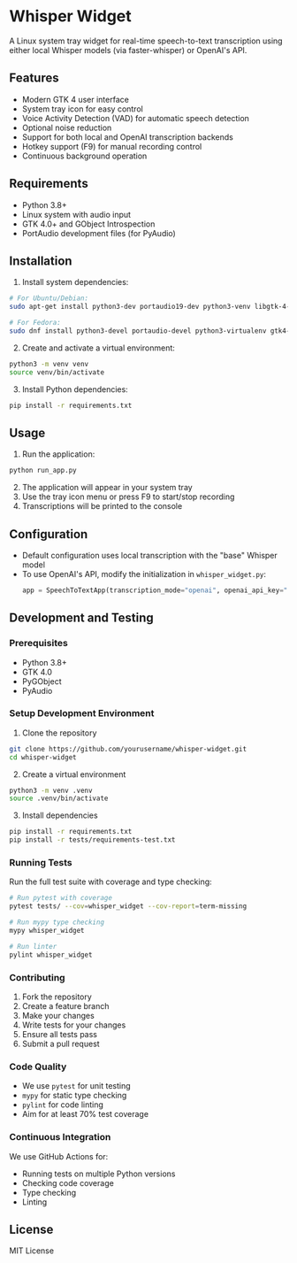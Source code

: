 # Whisper Widget

A Linux system tray widget for real-time speech-to-text transcription using either local Whisper models (via faster-whisper) or OpenAI's API.

## Features

- Modern GTK 4 user interface
- System tray icon for easy control
- Voice Activity Detection (VAD) for automatic speech detection
- Optional noise reduction
- Support for both local and OpenAI transcription backends
- Hotkey support (F9) for manual recording control
- Continuous background operation

## Requirements

- Python 3.8+
- Linux system with audio input
- GTK 4.0+ and GObject Introspection
- PortAudio development files (for PyAudio)

## Installation

1. Install system dependencies:
```bash
# For Ubuntu/Debian:
sudo apt-get install python3-dev portaudio19-dev python3-venv libgtk-4-dev gobject-introspection

# For Fedora:
sudo dnf install python3-devel portaudio-devel python3-virtualenv gtk4-devel gobject-introspection-devel
```

2. Create and activate a virtual environment:
```bash
python3 -m venv venv
source venv/bin/activate
```

3. Install Python dependencies:
```bash
pip install -r requirements.txt
```

## Usage

1. Run the application:
```bash
python run_app.py
```

2. The application will appear in your system tray
3. Use the tray icon menu or press F9 to start/stop recording
4. Transcriptions will be printed to the console

## Configuration

- Default configuration uses local transcription with the "base" Whisper model
- To use OpenAI's API, modify the initialization in `whisper_widget.py`:
  ```python
  app = SpeechToTextApp(transcription_mode="openai", openai_api_key="your-api-key")
  ```

## Development and Testing

### Prerequisites

- Python 3.8+
- GTK 4.0
- PyGObject
- PyAudio

### Setup Development Environment

1. Clone the repository
```bash
git clone https://github.com/yourusername/whisper-widget.git
cd whisper-widget
```

2. Create a virtual environment
```bash
python3 -m venv .venv
source .venv/bin/activate
```

3. Install dependencies
```bash
pip install -r requirements.txt
pip install -r tests/requirements-test.txt
```

### Running Tests

Run the full test suite with coverage and type checking:

```bash
# Run pytest with coverage
pytest tests/ --cov=whisper_widget --cov-report=term-missing

# Run mypy type checking
mypy whisper_widget

# Run linter
pylint whisper_widget
```

### Contributing

1. Fork the repository
2. Create a feature branch
3. Make your changes
4. Write tests for your changes
5. Ensure all tests pass
6. Submit a pull request

### Code Quality

- We use `pytest` for unit testing
- `mypy` for static type checking
- `pylint` for code linting
- Aim for at least 70% test coverage

### Continuous Integration

We use GitHub Actions for:
- Running tests on multiple Python versions
- Checking code coverage
- Type checking
- Linting

## License

MIT License 